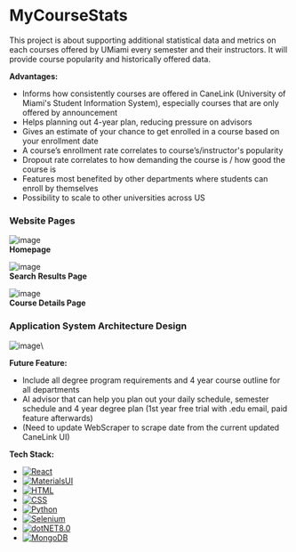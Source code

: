 # MyCourseStats

This project is about supporting additional statistical data and metrics on each courses offered by UMiami every semester and their instructors. It will provide course popularity and historically offered data.

**Advantages:**
- Informs how consistently courses are offered in CaneLink (University of Miami's Student Information System), especially courses that are only offered by announcement
- Helps planning out 4-year plan, reducing pressure on advisors
- Gives an estimate of your chance to get enrolled in a course based on your enrollment date
- A course’s enrollment rate correlates to course’s/instructor's popularity
- Dropout rate correlates to how demanding the course is / how good the course is
- Features most benefited by other departments where students can enroll by themselves
- Possibility to scale to other universities across US

### Website Pages

![image](https://github.com/user-attachments/assets/8fcf7404-41f5-412d-8902-30786f3f5d49)\
**Homepage**

![image](https://github.com/user-attachments/assets/9ffaeffc-b1c0-4429-8517-289b6a650a3d)\
**Search Results Page**

![image](https://github.com/user-attachments/assets/c911cdff-0c88-4d89-955d-871d0f71bd0c)\
**Course Details Page**

### Application System Architecture Design
![image](https://github.com/user-attachments/assets/0b3d4e4a-c6c0-4883-8b25-0be368974fa8)\

**Future Feature:**
- Include all degree program requirements and 4 year course outline for all departments
- AI advisor that can help you plan out your daily schedule, semester schedule and 4 year degree plan (1st year free trial with .edu email, paid feature afterwards)
- (Need to update WebScraper to scrape date from the current updated CaneLink UI)

**Tech Stack:**
- [![React][React-shield]][React-url]
- [![MaterialsUI][MaterialsUI-shield]][MaterialsUI-url]
- [![HTML][HTML-shield]][HTML-url]
- [![CSS][CSS-shield]][CSS-url]
- [![Python][Python-shield]][Python-url]
- [![Selenium][Selenium-shield]][Selenium-url]
- [![dotNET8.0][dotNET8.0-shield]][dotNET8.0-url]
- [![MongoDB][MongoDB-shield]][MongoDB-url]


[product-screenshot]: images/screenshot.png 
<!-- Technology Shields -->
[Python-shield]: https://img.shields.io/badge/python-3670A0?style=for-the-badge&logo=python&logoColor=ffdd54
[Python-url]: https://python.org
[React-shield]: https://img.shields.io/badge/-ReactJs-61DAFB?logo=react&logoColor=white&style=for-the-badge
[React-url]: https://react.dev/
[MaterialsUI-shield]: https://img.shields.io/badge/Material%20UI-007FFF?style=for-the-badge&logo=mui&logoColor=white
[MaterialsUI-url]: https://mui.com/material-ui/
[HTML-shield]: https://shields.io/badge/HTML-%E2%98%85%E2%98%85%E2%98%85%E2%98%85%E2%98%85-f06529?logo=html5&logoColor=white&labelColor=f06529
[HTML-url]: https://www.w3.org/standards/
[CSS-shield]: https://img.shields.io/badge/CSS3-1572B6?style=for-the-badge&logo=css3&logoColor=white
[CSS-url]: https://developer.mozilla.org/en-US/docs/Web/CSS
[dotNET8.0-shield]: https://img.shields.io/badge/-.NET%208.0-blueviolet?logo=dotnet
[dotNET8.0-url]: https://learn.microsoft.com/en-us/dotnet/core/whats-new/dotnet-8/overview
[MongoDB-shield]: https://img.shields.io/badge/-MongoDB-13aa52?style=for-the-badge&logo=mongodb&logoColor=white
[MongoDB-url]: https://www.mongodb.com/docs/
[Selenium-shield]: https://img.shields.io/badge/-selenium-CB02A?style=for-the-badge&logo=selenium&logoColor=white
[Selenium-url]: https://www.selenium.dev/documentation/
[MacOS-shield]: https://shields.io/badge/MacOS--9cf?logo=Apple&style=social
[MacOS-url]: https://www.apple.com/macos
[Windows-shield]: https://img.shields.io/badge/Windows-0078D6?style=for-the-badge&logo=windows&logoColor=white
[Windows-url]: https://www.microsoft.com/en-us/windows
[Linux-shield]: https://img.shields.io/badge/Linux-FCC624?style=for-the-badge&logo=linux&logoColor=black
[Linux-url]: https://www.linux.org
